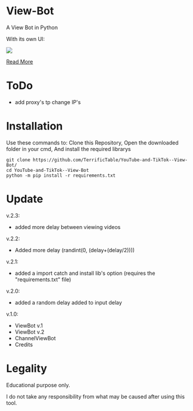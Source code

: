# View-Bot
A View Bot in Python

With its own UI:

![](https://github.com/TerrificTable/YouTube-and-TikTok--View-Bot/blob/main/ui.png)

[Read More](https://terrifictable.github.io/blog/view-bot/index.html)

# ToDo
- add proxy's tp change IP's

# Installation
Use these commands to:
Clone this Repository,
Open the downloaded folder in your cmd,
And install the required librarys
```
git clone https://github.com/TerrificTable/YouTube-and-TikTok--View-Bot/
cd YouTube-and-TikTok--View-Bot
python -m pip install -r requirements.txt
```


# Update
v.2.3:
  - added more delay between viewing videos
  
v.2.2:
  - Added more delay (randint(0, (delay+(delay/2))))
  
v.2.1:
  - added a import catch and install lib's option (requires the "requirements.txt" file)

v.2.0:
  - added a random delay added to input delay
  
v.1.0:
  - ViewBot v.1
  - ViewBot v.2
  - ChannelViewBot
  - Credits

# Legality
Educational purpose only.

I do not take any responsibility from what may be caused after using this tool.

